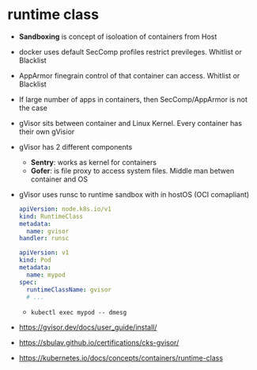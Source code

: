 # runtime class



- **Sandboxing** is concept of isoloation of containers from Host

- docker uses default SecComp profiles restrict previleges. Whitlist or Blacklist

- AppArmor finegrain control of that container can access. Whitlist or Blacklist

- If large number of apps in containers, then SecComp/AppArmor is not the case

- gVisor sits between container and Linux Kernel. Every container has their own gVisior

- gVisor has 2 different components

  - **Sentry**: works as kernel for containers
  - **Gofer**: is file proxy to access system files. Middle man betwen container and OS

- gVisor uses runsc to runtime sandbox with in hostOS (OCI comapliant)

  ```yaml
  apiVersion: node.k8s.io/v1
  kind: RuntimeClass
  metadata:
    name: gvisor
  handler: runsc
  ```

  ```yaml
  apiVersion: v1
  kind: Pod
  metadata:
    name: mypod
  spec:
    runtimeClassName: gvisor
    # ...
  ```

  - `kubectl exec mypod -- dmesg`

- https://gvisor.dev/docs/user_guide/install/

- https://sbulav.github.io/certifications/cks-gvisor/

- https://kubernetes.io/docs/concepts/containers/runtime-class
